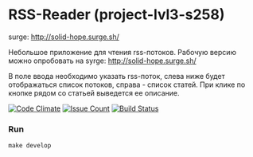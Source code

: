 # RSS-Reader (project-lvl3-s258)

surge: http://solid-hope.surge.sh/

Небольшое приложение для чтения rss-потоков. Рабочую версию можно опробовать на syrge: http://solid-hope.surge.sh/

В поле ввода необходимо указать rss-поток, слева ниже будет отображаться список потоков, справа - список статей. При клике по кнопке рядом со статьей выведется ее описание.

[![Code Climate](https://codeclimate.com/github/hexlet-boilerplates/webpack-package/badges/gpa.svg)](https://codeclimate.com/github/hexlet-boilerplates/webpack-package)
[![Issue Count](https://codeclimate.com/github/hexlet-boilerplates/webpack-package/badges/issue_count.svg)](https://codeclimate.com/github/hexlet-boilerplates/webpack-package)
[![Build Status](https://travis-ci.org/hexlet-boilerplates/webpack-package.svg?branch=master)](https://travis-ci.org/hexlet-boilerplates/webpack-package)

### Run
```
make develop
```
